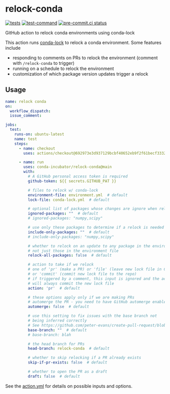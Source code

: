 # relock-conda
[![tests](https://github.com/conda-incubator/relock-conda/actions/workflows/tests.yml/badge.svg)](https://github.com/conda-incubator/relock-conda/actions/workflows/tests.yml) [![test-command](https://github.com/conda-incubator/relock-conda/actions/workflows/test-command.yml/badge.svg)](https://github.com/conda-incubator/relock-conda/actions/workflows/test-command.yml) [![pre-commit.ci status](https://results.pre-commit.ci/badge/github/conda-incubator/relock-conda/main.svg)](https://results.pre-commit.ci/latest/github/conda-incubator/relock-conda/main)

GitHub action to relock conda environments using conda-lock

This action runs [conda-lock](https://github.com/conda/conda-lock) to relock a conda environment. Some features include

- responding to comments on PRs to relock the environment (comment with `/relock-conda` to trigger)
- running on a schedule to relock the environment
- customization of which package version updates trigger a relock

## Usage

```yaml
name: relock conda
on:
  workflow_dispatch:
  issue_comment:

jobs:
  test:
    runs-on: ubuntu-latest
    name: test
    steps:
      - name: checkout
        uses: actions/checkout@692973e3d937129bcbf40652eb9f2f61becf3332

      - name: run
        uses: conda-incubator/relock-conda@main
        with:
          # A GitHub personal access token is required
          github-token: ${{ secrets.GITHUB_PAT }}

          # files to relock w/ conda-lock
          environment-file: environment.yml  # default
          lock-file: conda-lock.yml  # default

          # optional list of packages whose changes are ignore when relocking
          ignored-packages: ""  # default
          # ignored-packages: "numpy,scipy"

          # use only these packages to determine if a relock is needed
          include-only-packages: ""  # default
          # include-only-packages: "numpy,scipy"

          # whether to relock on an update to any package in the environment,
          # not just those in the environment file
          relock-all-packages: false  # default

          # action to take if we relock
          # one of 'pr' (make a PR) or 'file' (leave new lock file in CWD)
          # or 'commit' (commit new lock file to the repo)
          # if triggered by a comment, this input is ignored and the action
          # will always commit the new lock file
          action: 'pr'  # default

          # these options apply only if we are making PRs
          # automerge the PR - you need to have GitHub automerge enabled
          automerge: false  # default

          # use this setting to fix issues with the base branch not
          # being inferred correctly
          # See https://github.com/peter-evans/create-pull-request/blob/main/docs/concepts-guidelines.md#events-which-checkout-a-commit
          base-branch: ""  # default
          # base-branch: blah

          # the head branch for PRs
          head-branch: relock-conda  # default

          # whether to skip relocking if a PR already exists
          skip-if-pr-exists: false  # default

          # whether to open the PR as a draft
          draft: false  # default
```

See the [action.yml](action.yml) for details on possible inputs and options.
